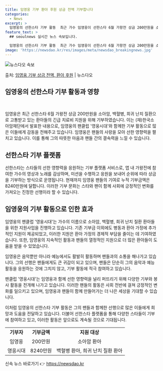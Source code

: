 ```yaml
---
title: 임영웅 기부 환아 후원 상금 전액 기부합니다
categories:
  - News
excerpt: >
  임영웅의 선한스타 기부 활동  최근 가수 임영웅이 선한스타 6월 가왕전 상금 200만원을 소아암, 백혈병, …
feature_text: >
  ## seoulnews 실시간 뉴스 속보입니다.

  임영웅의 선한스타 기부 활동  최근 가수 임영웅이 선한스타 6월 가왕전 상금 200만원을 소아암, 백혈병, …
image: 'https://newsdao.kr/res/images/meta/newsdao_breakingnews.jpg'
---
```


![뉴스다오 속보](https://newsdao.kr/res/images/meta/newsdao_breakingnews.jpg)

<p>출처: <a href="https://newsdao.kr/4617" rel="dofollow">임영웅 기부 상금 전액, 환아 후원</a> | 뉴스다오</p>

<h2>임영웅의 선한스타 기부 활동과 영향</h2>
<p data-ke-size="size16">&nbsp;</p>
임영웅은 최근 선한스타 6월 가왕전 상금 200만원을 소아암, 백혈병, 희귀 난치 질환으로 고통받고 있는 환아들의 긴급 치료비 지원을 위해 기부하였습니다. 이는 (재)한국소아암재단에서 발표한 내용으로, 임영웅의 팬클럽 '영웅시대'와 함께한 기부 활동으로 많은 이들에게 감동을 전해주고 있습니다. 임영웅은 팬들의 사랑을 모아 선한 영향력을 펼치고 있습니다. 이를 통해 그의 따뜻한 마음과 팬들 간의 결속력을 느낄 수 있습니다. 

<h2 data-ke-size="size26">선한스타 기부 플랫폼</h2>
선한스타는 스타들의 선한 영향력을 응원하는 기부 플랫폼 서비스로, 앱 내 가왕전에 참여한 가수의 영상과 노래를 감상하며, 미션을 수행하고 응원을 보내어 순위에 따라 상금을 기부하는 방식으로 운영됩니다. 현재까지 임영웅 팬들의 기여로 누적 기부금액은 8240만원에 달합니다. 이러한 기부 문화는 스타와 팬이 함께 사회에 긍정적인 변화를 가져오는 진정한 선행이라 할 수 있습니다. 

<h2 data-ke-size="size26">임영웅의 기부 활동으로 인한 효과</h2>
임영웅의 팬클럽 '영웅시대'는 가수의 이름으로 소아암, 백혈병, 희귀 난치 질환 환아들을 위한 지원사업을 진행하고 있습니다. 기존 기부금 이외에도 병동과 환아 가정에 추가적인 지원이 제공되었고, 이러한 지원은 환아 가정의 경제적 부담을 줄이는 데 기여하였습니다. 또한, 임영웅의 지속적인 활동과 팬들의 열정적인 지원으로 더 많은 환아들이 도움을 받을 수 있었습니다. 

임영웅은 음악뿐만 아니라 예능에서도 활발히 활동하며 팬들과의 소통을 해나가고 있습니다. 그의 선행은 팬들에게도 큰 귀감이 되고 있으며, 팬들은 단순히 그의 음악과 예능 활동을 응원하는 것에 그치지 않고, 기부 활동에 적극 참여하고 있습니다. 

팬클럽 '영웅시대'는 임영웅과 함께 선한 영향력을 널리 퍼뜨리기 위해 다양한 기부와 봉사 활동을 전개해 나가고 있습니다. 이러한 팬들의 활동은 사회 전반에 걸쳐 긍정적인 변화를 일으키고 있으며, 임영웅과 팬들이 함께 만들어가는 더 나은 세상을 기대할 수 있습니다.

이처럼 임영웅의 선한스타 기부 활동은 그의 팬들과 함께한 선행으로 많은 이들에게 희망과 도움을 전달하고 있습니다. 더불어 선한스타 플랫폼을 통해 다양한 스타들이 기부에 참여하고 있고, 이러한 활동은 앞으로도 계속될 것으로 기대됩니다.</p>
<table>
<tbody>
<tr>
<td style="text-align: center; height: 17px;"><b>기부자</b></td>
<td style="text-align: center; height: 17px;"><b>기부금액</b></td>
<td style="text-align: center; height: 17px;"><b>지원 대상</b></td>
</tr>
<tr>
<td style="text-align: center; height: 25px;">임영웅</td>
<td style="text-align: center; height: 25px;">200만원</td>
<td style="text-align: center; height: 25px;">소아암 환아</td>
</tr>
<tr>
<td style="text-align: center; height: 23px;">영웅시대</td>
<td style="text-align: center; height: 23px;">8240만원</td>
<td style="text-align: center; height: 23px;">백혈병 환아, 희귀 난치 질환 환아</td>
</tr>
</tbody>
</table>
<p data-ke-size="size16"></p>
<p data-ke-size="size16"></p> 

신속 뉴스 바로가기 👉 <a href="https://newsdao.kr" rel="dofollow">https://newsdao.kr</a>



